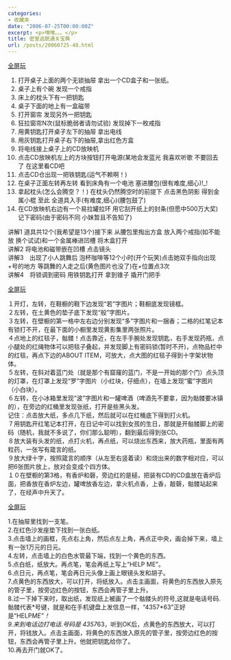 ```yaml
---
categories:
- 收藏夹
date: "2006-07-25T00:00:00Z"
excerpt: <p>嘿嘿。。。</p>
title: 密室逃脱通关宝典
url: /posts/20060725-48.html
---
```

<a target="_blank" href="http://www.atfriday.com/GameZone/crimson/crimson_room_cn.swf">全屏玩</a>

1. 打开桌子上面的两个无锁抽屉 拿出一个CD盒子和一张纸。  
2. 桌子上有个碗 发现一个戒指  
3. 床上的枕头下有一把钥匙  
4. 桌子下面的地上有一盒磁带  
5. 打开窗帘 发现另外一把钥匙  
6. 狂拉窗帘N次(鼠标脆弱者请勿试验) 发现掉下一枚戒指  
7. 用黄钥匙打开桌子左下的抽屉 拿出电线  
8. 用灰钥匙打开桌子右下的抽屉,拿出红色方盒  
9. 将电线接上桌子上的CD放映机  
10. 点击CD放映机左上的方块按钮打开电源(某地会发蓝光 我喜欢听歌 不要回去了 在这里看CD吧  
11. 点击CD仓出现一把铁钥匙(运气不赖啊！)  
12. 在桌子正面左转再左转 看到床角有一个电池 塞进腰包(很有难度,细心)!_!  
13. 拿起枕头(怎么会腾空？！) 在枕头仍然腾空时的前提下 点击黑色阴影 得到金属小棍 至此 全道具入手(有难度,细心)(腰包鼓了)  
14. 在CD放映机右边有一个易拉罐拉环 用它刮开纸上的封条(但愿中500万大奖) 记下密码(由于密码不同 小妹暂且不告知了)

讲解1 道具共12个(我希望是13个)接下来 从腰包里掏出方盒 放入两个戒指(如不能放 换个试试)和一个金属棒进凹槽 将木盒打开  
讲解2 将电池和磁带嵌在凹槽 点击镜头  
讲解3　出现了小人跳舞后 泡杯咖啡等12个小时(开个玩笑)点击她双手指向出现+号的地方 等跳舞的人走之后(黄色图片也没了)在+位置点3次  
讲解4　将锁调到密码 用铁钥匙打开 拿到锥子 撬开门把手

<a target="_blank" href="http://www.atfriday.com/GameZone/200471922656/20047198816907.swf">全屏玩</a>

１开灯，左转，在鞋橱的鞋下边发现&ldquo;若&rdquo;字图片；鞋橱底发现镜框。   
２左转，在土黄色的垫子底下发现&ldquo;般&rdquo;字图片。   
３左转，在壁橱的第一格中左右边分别发现&ldquo;多&rdquo;字图片和一捆香；二格的红笔记本有锁打不开，在最下面的小橱里发现黄影集里两张照片。   
４点地上的红毯子，骷髅！点击靠近，在左手手腕处发现钥匙，右手发现药瓶，点小腿处的红绳物体可以把毯子叠起，并发现脚上有密码锁(暂时不开)，点物品栏中的红毯，再点下边的ABOUT ITEM，可放大，点大图的红毯子得到十字架状物体。   
５左转，在斜对着蓝门处（就是那个有窟窿的蓝门，不是一开始的那个门）点头顶的灯罩，在灯罩上发现&ldquo;罗&rdquo;字图片（小红块，仔细点），在墙上发现&ldquo;蜜&rdquo;字图片（小白块）。   
６左转，在小冰箱里发现&ldquo;波&rdquo;字图片和一罐啤酒（啤酒先不要拿，因为骷髅要冰镇的），在旁边的红桶里发现张纸，打开是些黑头发。   
记住：点击放大纸，多点几下纸，然后就可以在红桶底下得到打火机。   
７用钥匙开红笔记本打开，在日记中可以找到女孩的生日，那就是开骷髅脚上的密码（随机，我就不多说了，你们那么聪明），翻到最后得到张CD。   
８放大装有头发的纸，点打火机，再点纸，可以烧出东西来，放大药瓶，里面有两粒药，一张写有箴言的纸。   
９放大绿十字，按照箴言的顺序（从左至右竖着读）和烧出来的数字相对应，可以把6张图片放上，放对会变成个四方体。   
１０在壁橱的第3格，有香炉和磬，旁边红的是槌，把装有CD的CD盒放在香炉后面，把香放在香炉左边，罐啤放香左边，拿火机点香，上香，敲磬，骷髅站起来了，在经声中升天了。 

<a target="_blank" href="http://www.atfriday.com/GameZone/200471922656/bluechamber_cn.swf">全屏玩</a>

1.在抽屉里找到一支笔。   
2.在红色沙发座垫下找到一张白纸。   
3.点击墙上的画框，先点右上角，然后点左上角，再点正中央，画会掉下来，墙上有一张1万元的日元。   
4.左转，点击墙上的白色水管最下端，找到一个黄色的东西。   
5.点白纸，纸放大。再点笔，笔会再纸上写上&ldquo;HELP ME&rdquo;。   
6.点日元，再点笔，笔会再日元头像上画上眼镜头发和胡子。   
7.点黄色的东西放大，可以打开，将纸放入。点击主画面，将黄色的东西放入原先的管子里，按旁边红色的按钮，东西会再管子里上升。   
8.过一下掉下来时，取出纸，发现纸上被画了一个骷髅头的符号,这就是电话号码. 骷髅代表\*号键，就是和在手机键盘上发信息一样，&ldquo;4357\*63&rdquo;正好是&ldquo;HELP*ME&rdquo;！   
9.来到电话边打电话.号码是 4357*63，听到OK后，点黄色的东西放大，可以打开，将钱放入。点击主画面，将黄色的东西放入原先的管子里，按旁边红色的按钮，东西会再管子里上升。他就把钥匙给你了。   
10.再去开门就OK了。